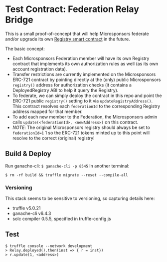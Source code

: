 # Test Contract: Federation Relay Bridge

This is a small proof-of-concept that will help Microsponsors federate and/or upgrade its own [Registry smart contract](https://github.com/microsponsors/registry-contract) in the future.

The basic concept:

- Each Microsponsors Federation member will have its own Registry contract that implements its own authorization rules as well (as its own account registration data).
- Transfer restrictions are currently implemented on the Microsponsors ERC-721 contract by pointing directly at the (only) public Microsponsors `registry()` address for authorization checks (it contains a DeployedRegistry ABI to help it query the Registry).
- To federate, we can simply deploy the contract in this repo and point the ERC-721 public `registry()` setting to it via `updateRegistryAddress()`. This contract resolves each `federationId` to the corresponding Registry address mapped for that member.
- To add each new member to the Federation, the Microsponsors admin calls `update(<federationId>, <newAddress>)` on this contract.
- _NOTE_: The original Microsponsors registry should always be set to `federationId=1` 1 so the ERC-721 tokens minted up to this point will resolve to the correct (original) registry!


## Build & Deploy
Run ganache-cli: `$ ganache-cli -p 8545`
In another terminal:
```
$ rm -rf build && truffle migrate --reset --compile-all
```

### Versioning
This stack seems to be sensitive to versioning, so capturing details here:

* truffle v5.0.21
* ganache-cli v6.4.3
* solc compiler 0.5.5, specified in truffle-config.js


## Test
```
$ truffle console --network development
> Relay.deployed().then(inst => { r = inst})
> r.update(1, <address>)
```
